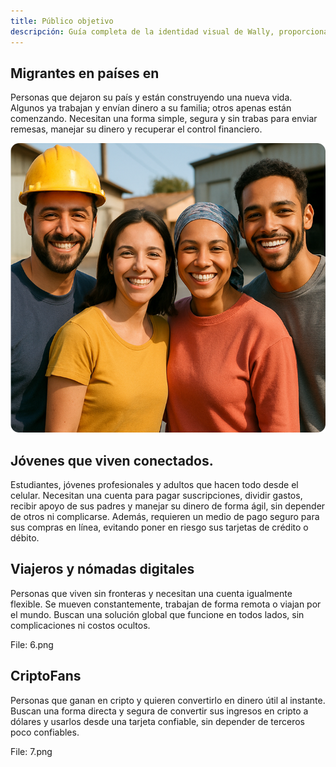 ```yaml
---
title: Público objetivo
descripción: Guía completa de la identidad visual de Wally, proporcionando una descripción general y completa de la marca. Incluye una carpeta de Google Drive con archivos editables y un sistema de marca en Figma para facilitar el acceso y uso.
---
```




## Migrantes en países en 

Personas que dejaron su país y están construyendo una nueva vida. Algunos ya trabajan y envían dinero a su familia; otros apenas están comenzando. Necesitan una forma simple, segura y sin trabas para enviar remesas, manejar su dinero y recuperar el control financiero.

![An illustration of planets and stars featuring the word “astro”](../../../assets/4.png)


## Jóvenes que viven conectados.

Estudiantes, jóvenes profesionales y adultos que hacen todo desde el celular. Necesitan una cuenta para pagar suscripciones, dividir gastos, recibir apoyo de sus padres y manejar su dinero de forma ágil, sin depender de otros ni complicarse. Además, requieren un medio de pago seguro para sus compras en línea, evitando poner en riesgo sus tarjetas de crédito o débito.


## Viajeros y nómadas digitales

Personas que viven sin fronteras y necesitan una cuenta igualmente flexible. Se mueven constantemente, trabajan de forma remota o viajan por el mundo. Buscan una solución global que funcione en todos lados, sin complicaciones ni costos ocultos.

File: 6.png

## CriptoFans

Personas que ganan en cripto y quieren convertirlo en dinero útil al instante. Buscan una forma directa y segura de convertir sus ingresos en cripto a dólares y usarlos desde una tarjeta confiable, sin depender de terceros poco confiables.

File: 7.png
